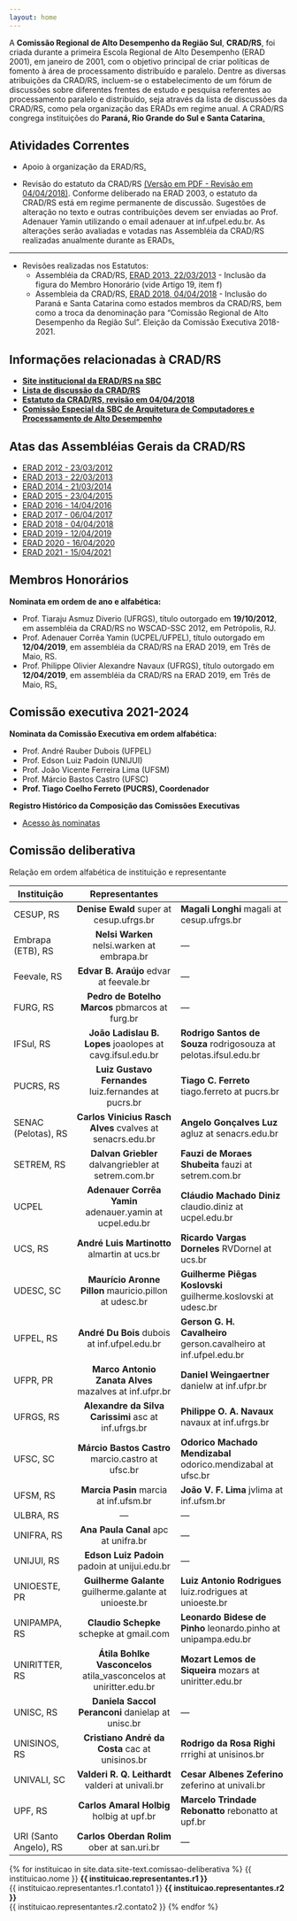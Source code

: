 ```yaml
---
layout: home
---
```

A **Comissão Regional de Alto Desempenho da Região Sul**, **CRAD/RS**, foi criada durante a primeira Escola Regional de Alto Desempenho (ERAD 2001), em janeiro de 2001, com o objetivo principal de criar políticas de fomento à área de processamento distribuído e paralelo. Dentre as diversas atribuições da CRAD/RS, incluem-se o estabelecimento de um fórum de discussões sobre diferentes frentes de estudo e pesquisa referentes ao processamento paralelo e distribuído, seja através da lista de discussões da CRAD/RS, como pela organização das ERADs em regime anual. A CRAD/RS congrega instituições do **Paraná, Rio Grande do Sul e Santa Catarina**[.](http://amplus.ufpel.edu.br/cradrs/doku.php?do=login)

## Atividades Correntes

- Apoio à organização da ERAD/RS[.](http://amplus.ufpel.edu.br/cradrs/doku.php?id=rascunho)

- Revisão do estatuto da CRAD/RS [(Versão em PDF - Revisão em 04/04/2018)](http://amplus.ufpel.edu.br/cradrs/lib/exe/fetch.php?media=cradrs_estatuto-revisao-04abril2018.pdf). Conforme deliberado na ERAD 2003, o estatuto da CRAD/RS está em regime permanente de discussão. Sugestões de alteração no texto e outras contribuições devem ser enviadas ao Prof. Adenauer Yamin utilizando o email adenauer at inf.ufpel.edu.br. As alterações serão avaliadas e votadas nas Assembléia da CRAD/RS realizadas anualmente durante as ERADs[.](http://amplus.ufpel.edu.br/cradrs/doku.php?do=logout)

------

- Revisões realizadas nos Estatutos:
  - Assembléia da CRAD/RS, [ERAD 2013, 22/03/2013](http://amplus.ufpel.edu.br/cradrs/lib/exe/fetch.php?media=ataassembleia-da-crad-erad2013.pdf) - Inclusão da figura do Membro Honorário (vide Artigo 19, item f)
  - Assembleia da CRAD/RS, [ERAD 2018, 04/04/2018](http://amplus.ufpel.edu.br/cradrs/lib/exe/fetch.php?media=ataassembleia-da-crad-erad2018.pdf) - Inclusão do Paraná e Santa Catarina como estados membros da CRAD/RS, bem como a troca da denominação para “Comissão Regional de Alto Desempenho da Região Sul”. Eleição da Comissão Executiva 2018-2021.

## Informações relacionadas à CRAD/RS

- [**Site institucional da ERAD/RS na SBC**](http://www2.sbc.org.br/erad/)
- [**Lista de discussão da CRAD/RS**](https://listas.inf.ufrgs.br/mailman/listinfo/cradrs-l/)
- **[Estatuto da CRAD/RS, revisão em 04/04/2018](http://amplus.ufpel.edu.br/cradrs/lib/exe/fetch.php?media=cradrs_estatuto-revisao-04abril2018.pdf)**
- [**Comissão Especial da SBC de Arquitetura de Computadores e Processamento de Alto Desempenho**](http://sbc.org.br/14-comissoes/380-arquitetura-de-comp-e-proc-de-alto-desempenho)

## Atas das Assembléias Gerais da CRAD/RS

- [ERAD 2012 - 23/03/2012](http://amplus.ufpel.edu.br/cradrs/lib/exe/fetch.php?media=ataassembleia-da-crad-erad2012.pdf)
- [ERAD 2013 - 22/03/2013](http://amplus.ufpel.edu.br/cradrs/lib/exe/fetch.php?media=ataassembleia-da-crad-erad2013.pdf)
- [ERAD 2014 - 21/03/2014](http://amplus.ufpel.edu.br/cradrs/lib/exe/fetch.php?media=ataassembleia-da-crad-erad2014.pdf)
- [ERAD 2015 - 23/04/2015](http://amplus.ufpel.edu.br/cradrs/lib/exe/fetch.php?media=ataassembleia-da-crad-erad2015.pdf)
- [ERAD 2016 - 14/04/2016](http://amplus.ufpel.edu.br/cradrs/lib/exe/fetch.php?media=ataassembleia-da-crad-erad2016.pdf)
- [ERAD 2017 - 06/04/2017](http://amplus.ufpel.edu.br/cradrs/lib/exe/fetch.php?media=ataassembleia-da-crad-erad2017.pdf)
- [ERAD 2018 - 04/04/2018](http://amplus.ufpel.edu.br/cradrs/lib/exe/fetch.php?media=ataassembleia-da-crad-erad2018.pdf)
- [ERAD 2019 - 12/04/2019](http://amplus.ufpel.edu.br/cradrs/lib/exe/fetch.php?media=ataassembleia-da-crad-erad2019.pdf)
- [ERAD 2020 - 16/04/2020](http://amplus.ufpel.edu.br/cradrs/lib/exe/fetch.php?media=ataassembleia-da-crad-erad2020.pdf)
- [ERAD 2021 - 15/04/2021](http://amplus.ufpel.edu.br/cradrs/lib/exe/fetch.php?media=ataassembleia-da-crad-erad2021.pdf)

## Membros Honorários

**Nominata em ordem de ano e alfabética:**

- Prof. Tiaraju Asmuz Diverio (UFRGS), título outorgado em **19/10/2012**, em assembléia da CRAD/RS no WSCAD-SSC 2012, em Petrópolis, RJ.
- Prof. Adenauer Corrêa Yamin (UCPEL/UFPEL), título outorgado em **12/04/2019**, em assembléia da CRAD/RS na ERAD 2019, em Três de Maio, RS.
- Prof. Philippe Olivier Alexandre Navaux (UFRGS), título outorgado em **12/04/2019**, em assembléia da CRAD/RS na ERAD 2019, em Três de Maio, RS[.](http://amplus.ufpel.edu.br/cradrs/doku.php?id=sidebar)

## Comissão executiva 2021-2024

**Nominata da Comissão Executiva em ordem alfabética:**

- Prof. André Rauber Dubois (UFPEL)
- Prof. Edson Luiz Padoin (UNIJUI)
- Prof. João Vicente Ferreira Lima (UFSM)
- Prof. Márcio Bastos Castro (UFSC)
- **Prof. Tiago Coelho Ferreto (PUCRS), Coordenador**

**Registro Histórico da Composição das Comissões Executivas**

- [Acesso às nominatas](http://amplus.ufpel.edu.br/cradrs/doku.php?id=historico_ce)

## Comissão deliberativa

Relação em ordem alfabética de instituição e representante

| Instituição            |                        Representantes                        |                                                              |
| ---------------------- | :----------------------------------------------------------: | ------------------------------------------------------------ |
| CESUP, RS              |           **Denise Ewald** super at cesup.ufrgs.br           | **Magali Longhi** magali at cesup.ufrgs.br                   |
| Embrapa (ETB), RS      |         **Nelsi Warken** nelsi.warken at embrapa.br          | —                                                            |
| Feevale, RS            |           **Edvar B. Araújo** edvar at feevale.br            | —                                                            |
| FURG, RS               |       **Pedro de Botelho Marcos** pbmarcos at furg.br        | —                                                            |
| IFSul, RS              |  **João Ladislau B. Lopes** joaolopes at cavg.ifsul.edu.br   | **Rodrigo Santos de Souza** rodrigosouza at pelotas.ifsul.edu.br |
| PUCRS, RS              |    **Luiz Gustavo Fernandes** luiz.fernandes at pucrs.br     | **Tiago C. Ferreto** tiago.ferreto at pucrs.br               |
| SENAC (Pelotas), RS    |  **Carlos Vinicius Rasch Alves** cvalves at senacrs.edu.br   | **Angelo Gonçalves Luz** agluz at senacrs.edu.br             |
| SETREM, RS             |     **Dalvan Griebler** dalvangriebler at setrem.com.br      | **Fauzi de Moraes Shubeita** fauzi at setrem.com.br          |
| UCPEL                  |   **Adenauer Corrêa Yamin** adenauer.yamin at ucpel.edu.br   | **Cláudio Machado Diniz** claudio.diniz at ucpel.edu.br      |
| UCS, RS                |         **André Luis Martinotto** almartin at ucs.br         | **Ricardo Vargas Dorneles** RVDornel at ucs.br               |
| UDESC, SC              |    **Maurício Aronne Pillon** mauricio.pillon at udesc.br    | **Guilherme Piêgas Koslovski** guilherme.koslovski at udesc.br |
| UFPEL, RS              |         **André Du Bois** dubois at inf.ufpel.edu.br         | **Gerson G. H. Cavalheiro** gerson.cavalheiro at inf.ufpel.edu.br |
| UFPR, PR               |    **Marco Antonio Zanata Alves** mazalves at inf.ufpr.br    | **Daniel Weingaertner** danielw at inf.ufpr.br               |
| UFRGS, RS              |     **Alexandre da Silva Carissimi** asc at inf.ufrgs.br     | **Philippe O. A. Navaux** navaux at inf.ufrgs.br             |
| UFSC, SC               |      **Márcio Bastos Castro** marcio.castro at ufsc.br       | **Odorico Machado Mendizabal** odorico.mendizabal at ufsc.br |
| UFSM, RS               |            **Marcia Pasin** marcia at inf.ufsm.br            | **João V. F. Lima** jvlima at inf.ufsm.br                    |
| ULBRA, RS              |                              —                               | —                                                            |
| UNIFRA, RS             |             **Ana Paula Canal** apc at unifra.br             | —                                                            |
| UNIJUI, RS             |        **Edson Luiz Padoin** padoin at unijui.edu.br         | —                                                            |
| UNIOESTE, PR           |    **Guilherme Galante** guilherme.galante at unioeste.br    | **Luiz Antonio Rodrigues** luiz.rodrigues at unioeste.br     |
| UNIPAMPA, RS           |           **Claudio Schepke** schepke at gmail.com           | **Leonardo Bidese de Pinho** leonardo.pinho at unipampa.edu.br |
| UNIRITTER, RS          | **Átila Bohlke Vasconcelos** atila_vasconcelos at uniritter.edu.br | **Mozart Lemos de Siqueira** mozars at uniritter.edu.br      |
| UNISC, RS              |      **Daniela Saccol Peranconi** danielap at unisc.br       | —                                                            |
| UNISINOS, RS           |       **Cristiano André da Costa** cac at unisinos.br        | **Rodrigo da Rosa Righi** rrrighi at unisinos.br             |
| UNIVALI, SC            |      **Valderi R. Q. Leithardt** valderi at univali.br       | **Cesar Albenes Zeferino** zeferino at univali.br            |
| UPF, RS                |          **Carlos Amaral Holbig** holbig at upf.br           | **Marcelo Trindade Rebonatto** rebonatto at upf.br           |
| URI (Santo Angelo), RS |         **Carlos Oberdan Rolim** ober at san.uri.br          | —                                                            |




{% for instituicao in site.data.site-text.comissao-deliberativa %}
            <td class="align-middle">{{ instituicao.nome }}</td>
            <td class="align-middle"><strong>{{ instituicao.representantes.r1 }}</strong><br>{{ instituicao.representantes.r1.contato1 }}</td>
            <td class="align-middle"><strong>{{ instituicao.representantes.r2 }}</strong><br>{{ instituicao.representantes.r2.contato2 }}</td>
          {% endfor %}